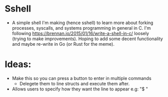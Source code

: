# Sshell
- A simple shell I'm making (hence sshell) to learn more about forking
  processes, syscalls, and systems programming in general in C.  I'm following https://brennan.io/2015/01/16/write-a-shell-in-c/ loosely (trying to make improvements).  Hoping to add
  some decent functionality and maybe re-write in Go (or Rust for the meme).

# Ideas:
- Make this so you can press a button to enter in multiple commands
    - Delegete them to line structs and execute them after.
- Allows users to specify how they want the line to appear e.g: "$ "
